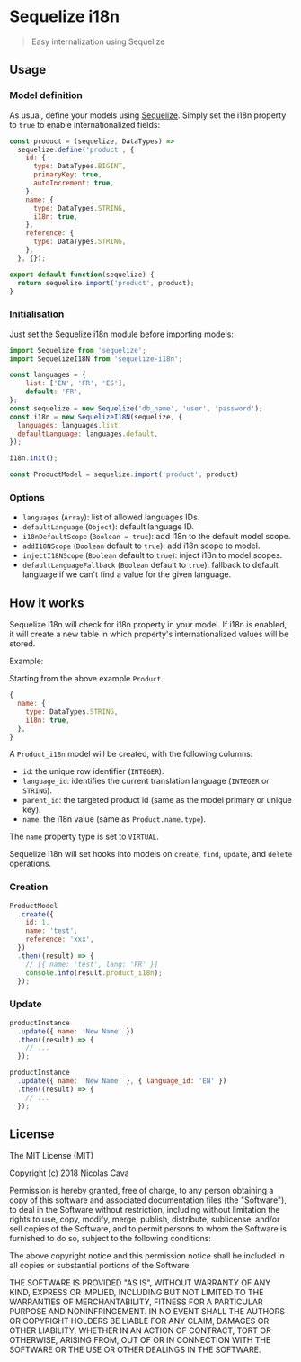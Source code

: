 # Sequelize i18n

> Easy internalization using Sequelize

## Usage

### Model definition

As usual, define your models using [Sequelize](http://docs.sequelizejs.com). Simply set the i18n property to `true` to enable internationalized fields:

```javascript
const product = (sequelize, DataTypes) =>
  sequelize.define('product', {
    id: {
      type: DataTypes.BIGINT,
      primaryKey: true,
      autoIncrement: true,
    },
    name: {
      type: DataTypes.STRING,
      i18n: true,
    },
    reference: {
      type: DataTypes.STRING,
    },
  }, {});

export default function(sequelize) {
  return sequelize.import('product', product);
}
```

### Initialisation

Just set the Sequelize i18n module before importing models:

```javascript
import Sequelize from 'sequelize';
import SequelizeI18N from 'sequelize-i18n';

const languages = { 
	list: ['EN', 'FR', 'ES'], 
	default: 'FR', 
};
const sequelize = new Sequelize('db_name', 'user', 'password');
const i18n = new SequelizeI18N(sequelize, {
  languages: languages.list,
  defaultLanguage: languages.default,
});

i18n.init();

const ProductModel = sequelize.import('product', product)
```

### Options

* `languages` (`Array`): list of allowed languages IDs.
* `defaultLanguage` (`Object`): default language ID.
* `i18nDefaultScope` (`Boolean = true`): add i18n to the default model scope.
* `addI18NScope` (`Boolean` default to `true`): add i18n scope to model.
* `injectI18NScope` (`Boolean` default to `true`): inject i18n to model scopes.
* `defaultLanguageFallback` (`Boolean` default to `true`): fallback to default language if we can't find a value for the given language.

## How it works

Sequelize i18n will check for i18n property in your model.
If i18n is enabled, it will create a new table in which property's internationalized values will be stored.

Example:

Starting from the above example `Product`.

```javascript
{
  name: {
    type: DataTypes.STRING,
    i18n: true,
  },
}
```

A `Product_i18n` model will be created, with the following columns:

* `id`: the unique row identifier (`INTEGER`).
* `language_id`: identifies the current translation language (`INTEGER` or `STRING`).
* `parent_id`: the targeted product id (same as the model primary or unique key).
* `name`: the i18n value (same as `Product.name.type`).

The `name` property type is set to `VIRTUAL`.

Sequelize i18n will set hooks into models on `create`, `find`, `update`, and `delete` operations.

### Creation

```javascript
ProductModel
  .create({
    id: 1,
    name: 'test',
    reference: 'xxx',
  })
  .then((result) => {
    // [{ name: 'test', lang: 'FR' }]
    console.info(result.product_i18n);
  });
```

### Update 

```javascript
productInstance
  .update({ name: 'New Name' })
  .then((result) => {
    // ...
  });

productInstance
  .update({ name: 'New Name' }, { language_id: 'EN' })
  .then((result) => {
    // ...
  });
```
    
## License

The MIT License (MIT)

Copyright (c) 2018 Nicolas Cava

Permission is hereby granted, free of charge, to any person obtaining a copy
of this software and associated documentation files (the "Software"), to deal
in the Software without restriction, including without limitation the rights
to use, copy, modify, merge, publish, distribute, sublicense, and/or sell
copies of the Software, and to permit persons to whom the Software is
furnished to do so, subject to the following conditions:

The above copyright notice and this permission notice shall be included in all
copies or substantial portions of the Software.

THE SOFTWARE IS PROVIDED "AS IS", WITHOUT WARRANTY OF ANY KIND, EXPRESS OR
IMPLIED, INCLUDING BUT NOT LIMITED TO THE WARRANTIES OF MERCHANTABILITY,
FITNESS FOR A PARTICULAR PURPOSE AND NONINFRINGEMENT. IN NO EVENT SHALL THE
AUTHORS OR COPYRIGHT HOLDERS BE LIABLE FOR ANY CLAIM, DAMAGES OR OTHER
LIABILITY, WHETHER IN AN ACTION OF CONTRACT, TORT OR OTHERWISE, ARISING FROM,
OUT OF OR IN CONNECTION WITH THE SOFTWARE OR THE USE OR OTHER DEALINGS IN THE
SOFTWARE.
